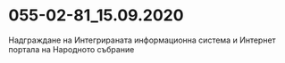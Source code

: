 # 055-02-81_15.09.2020

Надграждане на Интегрираната информационна система и Интернет портала на Народното събрание 
